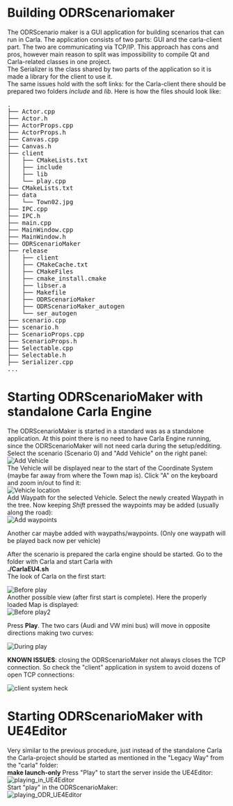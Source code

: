 # Building ODRScenariomaker
The ODRScenario maker is a GUI application for building scenarios that can run in Carla. The application consists of two parts: GUI and the carla-client part. The two are communicating via TCP/IP. This approach has cons and pros, however main reason to split was impossibility to compile Qt and Carla-related classes in one project.  
The Serializer is the class shared by two parts of the application so it is made a library for the client to use it.  
The same issues hold with the soft links: for the Carla-client there should be prepared two folders *include* and *lib*. Here is how the files should look like:  
<pre>
.
├── Actor.cpp
├── Actor.h
├── ActorProps.cpp
├── ActorProps.h
├── Canvas.cpp
├── Canvas.h
├── client
│   ├── CMakeLists.txt
│   ├── include
│   ├── lib
│   └── play.cpp
├── CMakeLists.txt
├── data
│   └── Town02.jpg
├── IPC.cpp
├── IPC.h
├── main.cpp
├── MainWindow.cpp
├── MainWindow.h
├── ODRScenarioMaker
├── release
│   ├── client
│   ├── CMakeCache.txt
│   ├── CMakeFiles
│   ├── cmake_install.cmake
│   ├── libser.a
│   ├── Makefile
│   ├── ODRScenarioMaker
│   ├── ODRScenarioMaker_autogen
│   └── ser_autogen
├── scenario.cpp
├── scenario.h
├── ScenarioProps.cpp
├── ScenarioProps.h
├── Selectable.cpp
├── Selectable.h
├── Serializer.cpp
...
</pre>

# Starting ODRScenarioMaker with standalone Carla Engine
The ODRScenarioMaker is started in a standard was as a standalone application. At this point there is no need to have Carla Engine running, since the ODRScenarioMaker will not need carla during the setup/edditing.  
Select the scenario (Scenario 0) and "Add Vehicle" on the right panel:
![Add Vehicle](./images/Add_Vehicle.jpg)  
The Vehicle will be displayed near to the start of the Coordinate System (maybe far away from where the Town map is). Click "A" on the keyboard and zoom in/out to find it:  
![Vehicle location](./images/Vehicle_location.jpg)  
Add Waypath for the selected Vehicle. Select the newly created Waypath in the tree. Now keeping *Shift* pressed the waypoints may be added (usually along the road):  
![Add waypoints](./images/Add_waypoints.jpg)  

Another car maybe added with waypaths/waypoints. (Only one waypath will be played back now per vehicle)

After the scenario is prepared the carla engine should be started. Go to the folder with Carla and start Carla with  
**./CarlaEU4.sh**   
The look of Carla on the first start:

![Before play](./images/before_play.jpg)  
Another possible view (after first start is complete). Here the properly loaded Map is displayed:  
![Before play2](./images/before_play2.jpg)  

Press **Play**. The two cars (Audi and VW mini bus) will move in opposite directions making two curves: 

![During play](./images/during_play.jpg)  

**KNOWN ISSUES**: closing the ODRScenarioMaker not always closes the TCP connection. So check the "client" application in system to avoid dozens of open TCP connections:

![client system heck](./images/system_check_client.jpg)  


# Starting ODRScenarioMaker with UE4Editor
Very similar to the previous procedure, just instead of the standalone Carla the Carla-project should be started as mentioned in the "Legacy Way" from the "carla" folder:  
**make launch-only**
Press "Play" to start the server inside the UE4Editor:  
![playing_in_UE4Editor](./images/playing_in_UE4Editor.jpg)  
Start "play" in the ODRScenarioMaker:  
![playing_ODR_UE4Editor](./images/playing_ODR_UE4Editor.jpg)  
